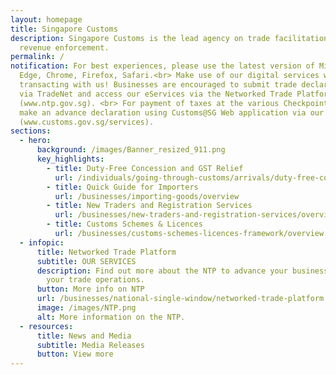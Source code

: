 ```yaml
---
layout: homepage
title: Singapore Customs
description: Singapore Customs is the lead agency on trade facilitation and
  revenue enforcement.
permalink: /
notification: For best experiences, please use the latest version of Microsoft
  Edge, Chrome, Firefox, Safari.<br> Make use of our digital services when
  transacting with us! Businesses are encouraged to submit trade declarations
  via TradeNet and access our eServices via the Networked Trade Platform
  (www.ntp.gov.sg). <br> For payment of taxes at the various Checkpoints, please
  make an advance declaration using Customs@SG Web application via our eServices
  (www.customs.gov.sg/services).
sections:
  - hero:
      background: /images/Banner_resized_911.png
      key_highlights:
        - title: Duty-Free Concession and GST Relief
          url: /individuals/going-through-customs/arrivals/duty-free-concession-and-gst-relief
        - title: Quick Guide for Importers
          url: /businesses/importing-goods/overview
        - title: New Traders and Registration Services
          url: /businesses/new-traders-and-registration-services/overview
        - title: Customs Schemes & Licences
          url: /businesses/customs-schemes-licences-framework/overview
  - infopic:
      title: Networked Trade Platform
      subtitle: OUR SERVICES
      description: Find out more about the NTP to advance your business and improve
        your trade operations.
      button: More info on NTP
      url: /businesses/national-single-window/networked-trade-platform
      image: /images/NTP.png
      alt: More information on the NTP.
  - resources:
      title: News and Media
      subtitle: Media Releases
      button: View more
---
```

